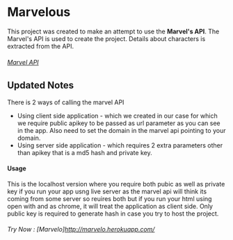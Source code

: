 # Marvelous
This project was created to make an attempt to use the **Marvel's API**.
The Marvel's API is used to create the project. Details about characters is extracted from the API.

###### [Marvel API](https://developer.marvel.com/)

## Updated Notes
There is 2 ways of calling the marvel API
- Using client side application - which we created in our case for which we require public apikey to be passed as url parameter as you can see in the app. Also need to set the domain in the marvel api pointing to your domain.
- Using server side application - which requires 2 extra parameters other than apikey that is a md5 hash and private key.


#### Usage
This is the localhost version where you require both pubic as well as private key if you run your app usng live server as the marvel api will think its coming from some server so reuires both but if you run your html using open with and as chrome, it will treat the application as client side.
Only public key is required to generate hash in case you try to host the project.

###### Try Now : [Marvelo]http://marvelo.herokuapp.com/
